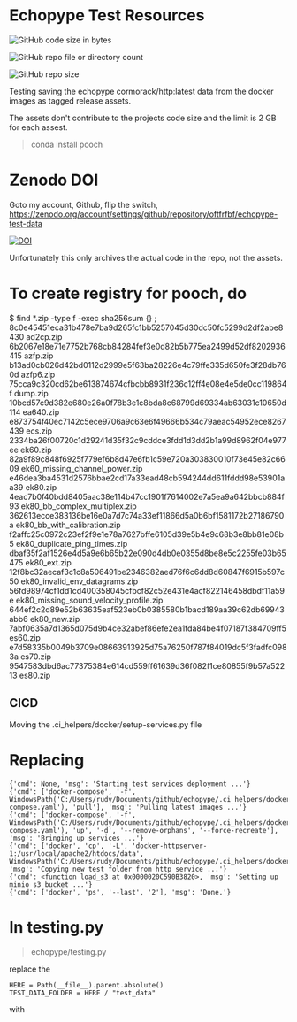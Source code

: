 # Echopype Test Resources

![GitHub code size in bytes](https://img.shields.io/github/languages/code-size/oftfrfbf/echopype-test-data)

![GitHub repo file or directory count](https://img.shields.io/github/directory-file-count/oftfrfbf/echopype-test-data)

![GitHub repo size](https://img.shields.io/github/repo-size/oftfrfbf/echopype-test-data)

Testing saving the echopype cormorack/http:latest data from the docker images as tagged release assets.

The assets don't contribute to the projects code size and the limit is 2 GB for each assest.

> conda install pooch

# Zenodo DOI
Goto my account, Github, flip the switch, 
https://zenodo.org/account/settings/github/repository/oftfrfbf/echopype-test-data

[![DOI](https://zenodo.org/badge/906437365.svg)](https://doi.org/10.5281/zenodo.14542544)

Unfortunately this only archives the actual code in the repo, not the assets.

# To create registry for pooch, do
$ find *.zip -type f -exec sha256sum {} \;
8c0e45451eca31b478e7ba9d265fc1bb5257045d30dc50fc5299d2df2abe8430  ad2cp.zip
6b2067e18e71e7752b768cb84284fef3e0d82b5b775ea2499d52df8202936415  azfp.zip
b13ad0cb026d42bd0112d2999e5f63ba28226e4c79ffe335d650fe3f28db760d  azfp6.zip
75cca9c320cd62be613874674cfbcbb8931f236c12ff4e08e4e5de0cc119864f  dump.zip
10bcd57c9d382e680e26a0f78b3e1c8bda8c68799d69334ab63031c10650d114  ea640.zip
e873754f40ec7142c5ece9706a9c63e6f49666b534c79aeac54952ece8267439  ecs.zip
2334ba26f00720c1d29241d35f32c9cddce3fdd1d3dd2b1a99d8962f04e977ee  ek60.zip
82a9f89c848f6925f779ef6b8d47e6fb1c59e720a303830010f73e45e82c6609  ek60_missing_channel_power.zip
e46dea3ba4531d2576bbae2cd17a33ead48cb594244dd611fddd98e53901aa39  ek80.zip
4eac7b0f40bdd8405aac38e114b47cc1901f7614002e7a5ea9a642bbcb884f93  ek80_bb_complex_multiplex.zip
362613ecce383136be16e0a7d7c74a33ef11866d5a0b6bf1581172b27186790a  ek80_bb_with_calibration.zip
f2affc25c0972c23ef2f9e1e78a7627bffe6105d39e5b4e9c68b3e8bb81e08b5  ek80_duplicate_ping_times.zip
dbaf35f2af1526e4d5a9e6b65b22e090d4db0e0355d8be8e5c2255fe03b65475  ek80_ext.zip
12f8bc32aecaf3c1c8a506491be2346382aed76f6c6dd8d60847f6915b597c50  ek80_invalid_env_datagrams.zip
56fd98974cf1dd1cd400358045cfbcf82c52e431e4acf822146458dbdf11a59e  ek80_missing_sound_velocity_profile.zip
644ef2c2d89e52b63635eaf523eb0b0385580b1bacd189aa39c62db69943abb6  ek80_new.zip
7abf0635a7d1365d075d9b4ce32abef86efe2ea1fda84be4f07187f384709ff5  es60.zip
e7d58335b0049b3709e08663913925d75a76250f787f84019dc5f3fadfc0983a  es70.zip
9547583dbd6ac77375384e614cd559ff61639d36f082f1ce80855f9b57a52213  es80.zip


## CICD
Moving the 
.ci_helpers/docker/setup-services.py
file 

# Replacing
```
{'cmd': None, 'msg': 'Starting test services deployment ...'}
{'cmd': ['docker-compose', '-f', WindowsPath('C:/Users/rudy/Documents/github/echopype/.ci_helpers/docker/docker-compose.yaml'), 'pull'], 'msg': 'Pulling latest images ...'}
{'cmd': ['docker-compose', '-f', WindowsPath('C:/Users/rudy/Documents/github/echopype/.ci_helpers/docker/docker-compose.yaml'), 'up', '-d', '--remove-orphans', '--force-recreate'], 'msg': 'Bringing up services ...'}
{'cmd': ['docker', 'cp', '-L', 'docker-httpserver-1:/usr/local/apache2/htdocs/data', WindowsPath('C:/Users/rudy/Documents/github/echopype/.ci_helpers/docker/echopype/test_data')], 'msg': 'Copying new test folder from http service ...'}
{'cmd': <function load_s3 at 0x0000020C590B3820>, 'msg': 'Setting up minio s3 bucket ...'}
{'cmd': ['docker', 'ps', '--last', '2'], 'msg': 'Done.'}
```

# In testing.py
> echopype/testing.py

replace the 
```
HERE = Path(__file__).parent.absolute()
TEST_DATA_FOLDER = HERE / "test_data"
```
with 


